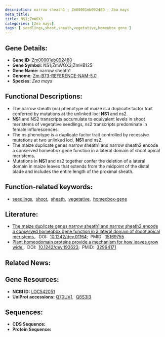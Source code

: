 ```yaml
---
description: narrow sheath1 ; Zm00001eb092480 ; Zea mays
meta_title:
title: NS1;ZmWOX3
categories: [Zea mays]
tags: [ seedlings,shoot,sheath,vegetative,homeobox gene ]
---
```


## Gene Details:
- **Gene ID:**	[Zm00001eb092480](https://www.maizegdb.org/gene_center/gene/Zm00001eb092480)
- **Gene Symbol:** NS1;ZmWOX3;ZmHB125
- **Gene Name:** narrow sheath1
- **Genome:** [Zm-B73-REFERENCE-NAM-5.0](https://www.maizegdb.org/genome/assembly/Zm-B73-REFERENCE-NAM-5.0)
- **Species:** *Zea mays*

## Functional Descriptions:
   - The narrow sheath (ns) phenotype of maize is a duplicate factor trait conferred by mutations at the unlinked loci **NS1** and ns2.
   - **NS1** and NS2 transcripts accumulate to equivalent levels in shoot meristems of vegetative seedlings, ns2 transcripts predominate in female inflorescences.
   - The ns phenotype is a duplicate factor trait controlled by recessive mutations at two unlinked loci, **NS1** and ns2.
   - The maize duplicate genes narrow sheath1 and narrow sheath2 encode a conserved homeobox gene function in a lateral domain of shoot apical meristems.
   - Mutations in **NS1** and ns2 together confer the deletion of a lateral domain in maize leaves that extends from the midpoint of the distal blade and includes the entire length of the proximal sheath.

## Function-related keywords:
- [seedlings](/tags/seedlings/),&nbsp;&nbsp;[shoot](/tags/shoot/),&nbsp;&nbsp;[sheath](/tags/sheath/),&nbsp;&nbsp;[vegetative](/tags/vegetative/),&nbsp;&nbsp;[homeobox-gene](/tags/homeobox-gene/)

## Literature:
   - [The maize duplicate genes narrow sheath1 and narrow sheath2 encode a conserved homeobox gene function in a lateral domain of shoot apical meristems.]( https://journals.biologists.com/dev/article/131/12/2827/42216/The-maize-duplicate-genes-narrow-sheath1-and).&nbsp;&nbsp;DOI:&nbsp;&nbsp;[10.1242/dev.01164](https://journals.biologists.com/dev/article/131/12/2827/42216/The-maize-duplicate-genes-narrow-sheath1-and);&nbsp;&nbsp;PMID:&nbsp;&nbsp;[15169755](https://pubmed.ncbi.nlm.nih.gov/15169755/)
   - [Plant homeodomain proteins provide a mechanism for how leaves grow wide.]( https://journals.biologists.com/dev/article/147/20/dev193623/225929/Plant-homeodomain-proteins-provide-a-mechanism-for).&nbsp;&nbsp;DOI:&nbsp;&nbsp;[10.1242/dev.193623](https://journals.biologists.com/dev/article/147/20/dev193623/225929/Plant-homeodomain-proteins-provide-a-mechanism-for);&nbsp;&nbsp;PMID:&nbsp;&nbsp;[32994171](https://pubmed.ncbi.nlm.nih.gov/32994171/)

## Related News:

## Gene Resources:
- **NCBI ID:** [LOC542051](https://www.ncbi.nlm.nih.gov/gene/?term=LOC542051)
- **UniProt accessions:** [Q70UV1](https://www.uniprot.org/uniprotkb/Q70UV1/entry),&nbsp;&nbsp;[Q6S3I3](https://www.uniprot.org/uniprotkb/Q6S3I3/entry)



## Sequences:
- **CDS Sequence:**
- **Protein Sequence:**
